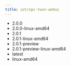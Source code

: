 ```yaml
---
title: iot/opc-twin-webui
---
```

- 2.0.0
- 2.0.0-linux-amd64
- 2.0.1
- 2.0.1-linux-amd64
- 2.0.1-preview
- 2.0.1-preview-linux-amd64
- latest
- linux-amd64
